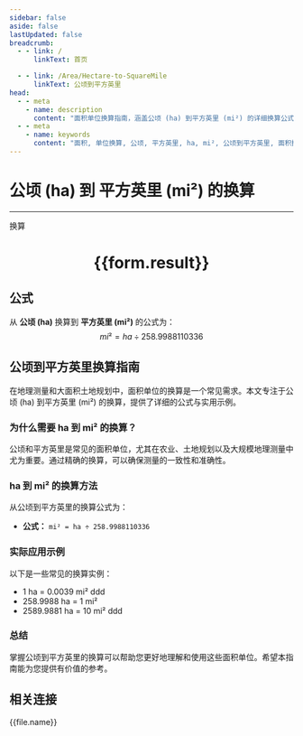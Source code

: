 ```yaml
---
sidebar: false
aside: false
lastUpdated: false
breadcrumb:
  - - link: /
      linkText: 首页

  - - link: /Area/Hectare-to-SquareMile
      linkText: 公顷到平方英里
head:
  - - meta
    - name: description
      content: "面积单位换算指南，涵盖公顷 (ha) 到平方英里 (mi²) 的详细换算公式与说明。"
  - - meta
    - name: keywords
      content: "面积, 单位换算, 公顷, 平方英里, ha, mi², 公顷到平方英里, 面积换算指南"
---
```

# 公顷 (ha) 到 平方英里 (mi²) 的换算
---
<script setup>
import { onMounted, reactive, inject, ref } from 'vue'
import { NButton, NForm, NFormItem, NInput, NInputNumber, NSelect, NCard, useMessage,NGrid ,NGi } from 'naive-ui'
import { defineClientComponent } from 'vitepress'
import { Area } from '../../files';

const convert = inject('convert')

const form = reactive({
  number: null,
  result: '',
})

const convertHandler = () => {
  if (form.number !== null && !isNaN(form.number)) {
    const convertedValue = parseFloat(form.number) / 258.9988110336
    form.result = `${form.number}ha = ${convertedValue.toFixed(4)}mi²`
  } else {
    form.result = '请输入有效的数值。'
  }
}
</script>

<n-form size="large" :model="form">
  <n-form-item label="公顷 (ha)">
    <n-input-number v-model:value="form.number" placeholder="输入公顷" style="width: 100%" />
  </n-form-item>
  <n-form-item>
    <n-button type="info" @click="convertHandler" block>换算</n-button>
  </n-form-item>
</n-form>

<n-card  embedded :bordered="false" hoverable>
  <div  style="text-align:center">
    <h1>{{form.result}}</h1>
  </div>
</n-card>

## 公式

从 **公顷 (ha)** 换算到 **平方英里 (mi²)** 的公式为：
$$ mi² = ha \div 258.9988110336 $$

## 公顷到平方英里换算指南

在地理测量和大面积土地规划中，面积单位的换算是一个常见需求。本文专注于公顷 (ha) 到平方英里 (mi²) 的换算，提供了详细的公式与实用示例。

### 为什么需要 ha 到 mi² 的换算？

公顷和平方英里是常见的面积单位，尤其在农业、土地规划以及大规模地理测量中尤为重要。通过精确的换算，可以确保测量的一致性和准确性。

### ha 到 mi² 的换算方法

从公顷到平方英里的换算公式为：

- **公式：** `mi² = ha ÷ 258.9988110336`

### 实际应用示例

以下是一些常见的换算实例：

- 1 ha = 0.0039 mi²
ddd
- 258.9988 ha = 1 mi²
- 2589.9881 ha = 10 mi²
ddd

### 总结

掌握公顷到平方英里的换算可以帮助您更好地理解和使用这些面积单位。希望本指南能为您提供有价值的参考。

## 相关连接
<n-grid x-gap="12" :cols="2">
  <n-gi v-for="(file, index) in Area" :key="index">
    <n-button
      text
      tag="a"
      :href="file.path"
      type="info"
    >
      {{file.name}}
    </n-button>
  </n-gi>
</n-grid>
